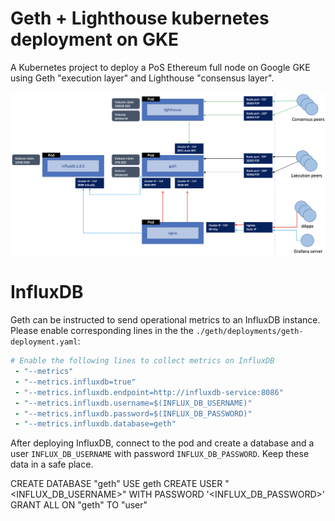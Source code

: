 # Geth + Lighthouse kubernetes deployment on GKE

A Kubernetes project to deploy a PoS Ethereum full node on Google GKE using Geth "execution layer" and Lighthouse "consensus layer".

![Cluster architecture](./docs/images/architecture.png)

# InfluxDB

Geth can be instructed to send operational metrics to an InfluxDB instance. Please enable corresponding lines in the the `./geth/deployments/geth-deployment.yaml`:

```yaml
# Enable the following lines to collect metrics on InfluxDB
 - "--metrics"
 - "--metrics.influxdb=true"
 - "--metrics.influxdb.endpoint=http://influxdb-service:8086"
 - "--metrics.influxdb.username=$(INFLUX_DB_USERNAME)"
 - "--metrics.influxdb.password=$(INFLUX_DB_PASSWORD)"
 - "--metrics.influxdb.database=geth"
```

After deploying InfluxDB, connect to the pod and create a database and a user `INFLUX_DB_USERNAME` with password `INFLUX_DB_PASSWORD`. Keep these data in a safe place.

CREATE DATABASE "geth"
USE geth
CREATE USER "<INFLUX_DB_USERNAME>" WITH PASSWORD '<INFLUX_DB_PASSWORD>'
GRANT ALL ON "geth" TO "user"

```

```
